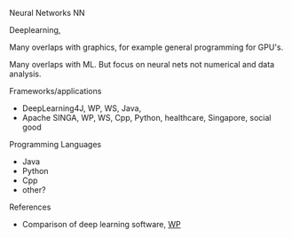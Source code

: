 Neural Networks NN

Deeplearning, 

Many overlaps with graphics, for example general programming for GPU's. 

Many overlaps with ML. But focus on neural nets not numerical and data analysis.

Frameworks/applications
* DeepLearning4J, WP, WS, Java,  
* Apache SINGA, WP, WS, Cpp, Python, healthcare, Singapore, social good

Programming Languages
* Java
* Python
* Cpp
* other?

References
* Comparison of deep learning software, [WP](https://en.wikipedia.org/wiki/Comparison_of_deep_learning_software)
